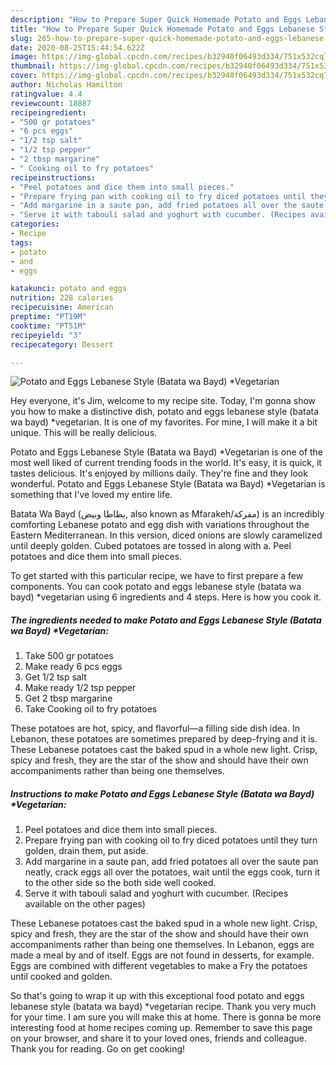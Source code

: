 ```yaml
---
description: "How to Prepare Super Quick Homemade Potato and Eggs Lebanese Style (Batata wa Bayd) *Vegetarian"
title: "How to Prepare Super Quick Homemade Potato and Eggs Lebanese Style (Batata wa Bayd) *Vegetarian"
slug: 265-how-to-prepare-super-quick-homemade-potato-and-eggs-lebanese-style-batata-wa-bayd-vegetarian
date: 2020-08-25T15:44:54.622Z
image: https://img-global.cpcdn.com/recipes/b32940f06493d334/751x532cq70/potato-and-eggs-lebanese-style-batata-wa-bayd-vegetarian-recipe-main-photo.jpg
thumbnail: https://img-global.cpcdn.com/recipes/b32940f06493d334/751x532cq70/potato-and-eggs-lebanese-style-batata-wa-bayd-vegetarian-recipe-main-photo.jpg
cover: https://img-global.cpcdn.com/recipes/b32940f06493d334/751x532cq70/potato-and-eggs-lebanese-style-batata-wa-bayd-vegetarian-recipe-main-photo.jpg
author: Nicholas Hamilton
ratingvalue: 4.4
reviewcount: 18887
recipeingredient:
- "500 gr potatoes"
- "6 pcs eggs"
- "1/2 tsp salt"
- "1/2 tsp pepper"
- "2 tbsp margarine"
- " Cooking oil to fry potatoes"
recipeinstructions:
- "Peel potatoes and dice them into small pieces."
- "Prepare frying pan with cooking oil to fry diced potatoes until they turn golden, drain them, put aside."
- "Add margarine in a saute pan, add fried potatoes all over the saute pan neatly, crack eggs all over the potatoes, wait until the eggs cook, turn it to the other side so the both side well cooked."
- "Serve it with tabouli salad and yoghurt with cucumber. (Recipes available on the other pages)"
categories:
- Recipe
tags:
- potato
- and
- eggs

katakunci: potato and eggs 
nutrition: 228 calories
recipecuisine: American
preptime: "PT19M"
cooktime: "PT51M"
recipeyield: "3"
recipecategory: Dessert

---
```



![Potato and Eggs Lebanese Style (Batata wa Bayd) *Vegetarian](https://img-global.cpcdn.com/recipes/b32940f06493d334/751x532cq70/potato-and-eggs-lebanese-style-batata-wa-bayd-vegetarian-recipe-main-photo.jpg)

Hey everyone, it's Jim, welcome to my recipe site. Today, I'm gonna show you how to make a distinctive dish, potato and eggs lebanese style (batata wa bayd) *vegetarian. It is one of my favorites. For mine, I will make it a bit unique. This will be really delicious.

Potato and Eggs Lebanese Style (Batata wa Bayd) *Vegetarian is one of the most well liked of current trending foods in the world. It's easy, it is quick, it tastes delicious. It's enjoyed by millions daily. They're fine and they look wonderful. Potato and Eggs Lebanese Style (Batata wa Bayd) *Vegetarian is something that I've loved my entire life.

Batata Wa Bayd (بطاطا وبيض, also known as Mfarakeh/مفركة‎) is an incredibly comforting Lebanese potato and egg dish with variations throughout the Eastern Mediterranean. In this version, diced onions are slowly caramelized until deeply golden. Cubed potatoes are tossed in along with a. Peel potatoes and dice them into small pieces.


To get started with this particular recipe, we have to first prepare a few components. You can cook potato and eggs lebanese style (batata wa bayd) *vegetarian using 6 ingredients and 4 steps. Here is how you cook it.

<!--inarticleads1-->

##### The ingredients needed to make Potato and Eggs Lebanese Style (Batata wa Bayd) *Vegetarian:

1. Take 500 gr potatoes
1. Make ready 6 pcs eggs
1. Get 1/2 tsp salt
1. Make ready 1/2 tsp pepper
1. Get 2 tbsp margarine
1. Take  Cooking oil to fry potatoes


These potatoes are hot, spicy, and flavorful—a filling side dish idea. In Lebanon, these potatoes are sometimes prepared by deep-frying and it is. These Lebanese potatoes cast the baked spud in a whole new light. Crisp, spicy and fresh, they are the star of the show and should have their own accompaniments rather than being one themselves. 

<!--inarticleads2-->

##### Instructions to make Potato and Eggs Lebanese Style (Batata wa Bayd) *Vegetarian:

1. Peel potatoes and dice them into small pieces.
1. Prepare frying pan with cooking oil to fry diced potatoes until they turn golden, drain them, put aside.
1. Add margarine in a saute pan, add fried potatoes all over the saute pan neatly, crack eggs all over the potatoes, wait until the eggs cook, turn it to the other side so the both side well cooked.
1. Serve it with tabouli salad and yoghurt with cucumber. (Recipes available on the other pages)


These Lebanese potatoes cast the baked spud in a whole new light. Crisp, spicy and fresh, they are the star of the show and should have their own accompaniments rather than being one themselves. In Lebanon, eggs are made a meal by and of itself. Eggs are not found in desserts, for example. Eggs are combined with different vegetables to make a Fry the potatoes until cooked and golden. 

So that's going to wrap it up with this exceptional food potato and eggs lebanese style (batata wa bayd) *vegetarian recipe. Thank you very much for your time. I am sure you will make this at home. There is gonna be more interesting food at home recipes coming up. Remember to save this page on your browser, and share it to your loved ones, friends and colleague. Thank you for reading. Go on get cooking!
